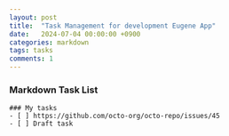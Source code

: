 ```yaml
---
layout: post
title:  "Task Management for development Eugene App"
date:   2024-07-04 00:00:00 +0900
categories: markdown
tags: tasks
comments: 1
---
```

### Markdown Task List
```[tasklist]
### My tasks
- [ ] https://github.com/octo-org/octo-repo/issues/45
- [ ] Draft task
```

